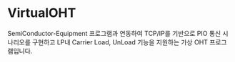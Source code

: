 # VirtualOHT
SemiConductor-Equipment 프로그램과 연동하여 TCP/IP를 기반으로 PIO 통신 시나리오를 구현하고 LP내 Carrier Load, UnLoad 기능을 지원하는 가상 OHT 프로그램입니다.
